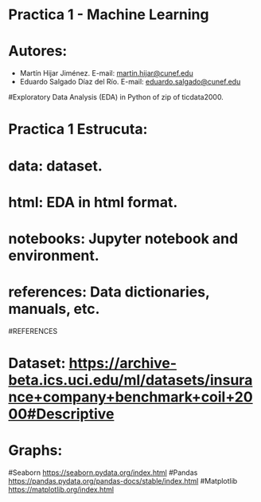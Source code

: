 # Practica 1 - Machine Learning

# Autores:
- Martín Hijar Jiménez. E-mail: martin.hijar@cunef.edu
- Eduardo Salgado Díaz del Río. E-mail: eduardo.salgado@cunef.edu


#Exploratory Data Analysis (EDA) in Python of zip of ticdata2000.

# Practica 1 Estrucuta:

# data: dataset.
# html: EDA in html format.
# notebooks: Jupyter notebook and environment.
# references: Data dictionaries, manuals, etc.

#REFERENCES

# Dataset: https://archive-beta.ics.uci.edu/ml/datasets/insurance+company+benchmark+coil+2000#Descriptive

# Graphs:
#Seaborn https://seaborn.pydata.org/index.html
#Pandas https://pandas.pydata.org/pandas-docs/stable/index.html
#Matplotlib https://matplotlib.org/index.html